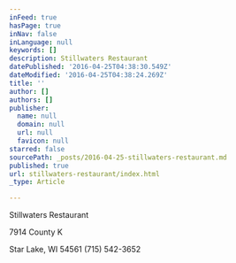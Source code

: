```yaml
---
inFeed: true
hasPage: true
inNav: false
inLanguage: null
keywords: []
description: Stillwaters Restaurant
datePublished: '2016-04-25T04:38:30.549Z'
dateModified: '2016-04-25T04:38:24.269Z'
title: ''
author: []
authors: []
publisher:
  name: null
  domain: null
  url: null
  favicon: null
starred: false
sourcePath: _posts/2016-04-25-stillwaters-restaurant.md
published: true
url: stillwaters-restaurant/index.html
_type: Article

---
```

Stillwaters Restaurant

7914 County K 

Star Lake, WI 54561 (715) 542-3652